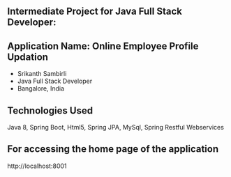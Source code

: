 Intermediate Project for Java Full Stack Developer:
---------------------------------------------------

## Application Name: Online Employee Profile Updation

- Srikanth Sambirli
- Java Full Stack Developer
- Bangalore, India

## Technologies Used

Java 8, Spring Boot, Html5, Spring JPA, MySql, Spring Restful Webservices

## For accessing the home page of the application

http://localhost:8001





